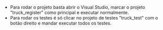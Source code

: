 * Para rodar o projeto basta abrir o Visual Studio, marcar o projeto "truck_register" como principal e executar normalmente.
* Para rodar os testes é só clicar no projeto de testes "truck_test" com o botão direito e mandar executar todos os testes.
